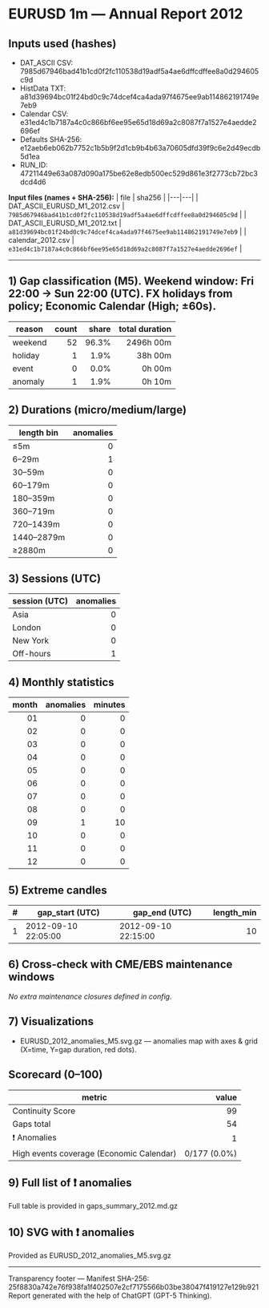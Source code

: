 # EURUSD 1m — Annual Report 2012

## Inputs used (hashes)
- DAT_ASCII CSV: 7985d67946bad41b1cd0f2fc110538d19adf5a4ae6dffcdffee8a0d294605c9d
- HistData TXT: a81d39694bc01f24bd0c9c74dcef4ca4ada97f4675ee9ab114862191749e7eb9
- Calendar CSV: e31ed4c1b7187a4c0c866bf6ee95e65d18d69a2c8087f7a1527e4aedde2696ef
- Defaults SHA-256: e12aeb6eb062b7752c1b5b9f2d1cb9b4b63a70605dfd39f9c6e2d49ecdb5d1ea
- RUN_ID: 47211449e63a087d090a175be62e8edb500ec529d861e3f2773cb72bc3dcd4d6

**Input files (names + SHA-256):**
| file | sha256 |
|---|---|
| DAT_ASCII_EURUSD_M1_2012.csv | `7985d67946bad41b1cd0f2fc110538d19adf5a4ae6dffcdffee8a0d294605c9d` |
| DAT_ASCII_EURUSD_M1_2012.txt | `a81d39694bc01f24bd0c9c74dcef4ca4ada97f4675ee9ab114862191749e7eb9` |
| calendar_2012.csv | `e31ed4c1b7187a4c0c866bf6ee95e65d18d69a2c8087f7a1527e4aedde2696ef` |

---
## 1) Gap classification (M5). Weekend window: Fri 22:00 → Sun 22:00 (UTC). FX holidays from policy; Economic Calendar (High; ±60s).
| reason | count | share | total duration |
|---|---:|---:|---:|
| weekend | 52 | 96.3% | 2496h 00m |
| holiday | 1 | 1.9% | 38h 00m |
| event | 0 | 0.0% | 0h 00m |
| anomaly | 1 | 1.9% | 0h 10m |

## 2) Durations (micro/medium/large)
| length bin | anomalies |
|---|---:|
| ≤5m | 0 |
| 6–29m | 1 |
| 30–59m | 0 |
| 60–179m | 0 |
| 180–359m | 0 |
| 360–719m | 0 |
| 720–1439m | 0 |
| 1440–2879m | 0 |
| ≥2880m | 0 |

## 3) Sessions (UTC)
| session (UTC) | anomalies |
|---|---:|
| Asia | 0 |
| London | 0 |
| New York | 0 |
| Off-hours | 1 |

## 4) Monthly statistics
| month | anomalies | minutes |
|---:|---:|---:|
| 01 | 0 | 0 |
| 02 | 0 | 0 |
| 03 | 0 | 0 |
| 04 | 0 | 0 |
| 05 | 0 | 0 |
| 06 | 0 | 0 |
| 07 | 0 | 0 |
| 08 | 0 | 0 |
| 09 | 1 | 10 |
| 10 | 0 | 0 |
| 11 | 0 | 0 |
| 12 | 0 | 0 |

## 5) Extreme candles
| # | gap_start (UTC) | gap_end (UTC) | length_min |
|---:|---|---|---:|
| 1 | 2012-09-10 22:05:00 | 2012-09-10 22:15:00 | 10 |

## 6) Cross-check with CME/EBS maintenance windows
_No extra maintenance closures defined in config._

## 7) Visualizations
- EURUSD_2012_anomalies_M5.svg.gz — anomalies map with axes & grid (X=time, Y=gap duration, red dots).

## Scorecard (0–100)
| metric | value |
|---|---:|
| Continuity Score | 99 |
| Gaps total | 54 |
| ❗ Anomalies | 1 |
| High events coverage (Economic Calendar) | 0/177 (0.0%) |


## 9) Full list of ❗ anomalies
Full table is provided in gaps_summary_2012.md.gz

## 10) SVG with ❗ anomalies
Provided as EURUSD_2012_anomalies_M5.svg.gz

---
Transparency footer
— Manifest SHA-256: 25f8830a742e76f938fa1f402507e2cf7175566b03be38047f419127e129b921 Report generated with the help of ChatGPT (GPT-5 Thinking).
